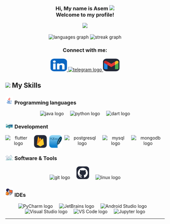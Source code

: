 <br clear="both">

<div align="center">
  <img height="450" src="https://user-images.githubusercontent.com/77529535/104816402-097a5f80-5843-11eb-9d83-deadb3bb212c.gif?raw=true" alt=""/>
</div>

<h3 align="center">
  <br>
  Hi, My name is Asem
  <img src="https://media.giphy.com/media/hvRJCLFzcasrR4ia7z/giphy.gif" width="28"> <br/>
  Welcome to my profile!
</h3>

<div align="center">
  <img src="https://visitor-badge.laobi.icu/badge?page_id=3sem3bdallah.3sem3bdallah" />
</div>

<br clear="both">

<div align="center">
  <img src="https://github-readme-stats.vercel.app/api/top-langs?username=3sem3bdallah&locale=en&hide_title=true&layout=compact&card_width=320&langs_count=6&theme=dark&hide_border=false" height="150" alt="languages graph" />
  <img src="https://streak-stats.demolab.com?user=3sem3bdallah&locale=en&mode=daily&theme=dark&hide_border=false&border_radius=5&order=3" height="150" alt="streak graph" />
</div>

<h3 align="center">Connect with me:</h3>

<div align="center">
  <a href="https://www.linkedin.com/in/asem-abdallah/" target="_blank">
    <img src="https://raw.githubusercontent.com/tandpfun/skill-icons/main/icons/LinkedIn.svg" width="52" height="40" alt="LinkedIn logo" />
  </a>
<a href="https://web.telegram.org/k/?start=El_Qaadi" target="_blank">
    <img src="https://raw.githubusercontent.com/maurodesouza/profile-readme-generator/master/src/assets/icons/social/telegram/default.svg" width="50" height="40" alt="telegram logo" /> <!-- تم تصغير الأيقونة هنا -->
  <a href="mailto:asem5141@gmail.com" target="_blank">
    <img src="https://raw.githubusercontent.com/tandpfun/skill-icons/main/icons/Gmail-Dark.svg" width="52" height="40" alt="Gmail logo" />
  </a>
</div>


## <img src="https://media2.giphy.com/media/QssGEmpkyEOhBCb7e1/giphy.gif?cid=ecf05e47a0n3gi1bfqntqmob8g9aid1oyj2wr3ds3mg700bl&rid=giphy.gif" width="3%"> My Skills

### <img src="https://github.com/Mo7ammedd/Mo7ammedd/blob/main/Images/Programming_Languages.gif?raw=true" width="5%"> Programming languages

<p align="center"> 
  <img src="https://cdn.jsdelivr.net/gh/devicons/devicon/icons/java/java-original.svg" height="40" alt="java logo" />
  <img width="12" />
  <img src="https://cdn.jsdelivr.net/gh/devicons/devicon/icons/python/python-original.svg" height="40" alt="python logo" />
  <img width="12" />
  <img src="https://cdn.jsdelivr.net/gh/devicons/devicon/icons/dart/dart-original.svg" height="40" alt="dart logo" />
</p>

### <img src="https://github.com/Mo7ammedd/Mo7ammedd/blob/main/Images/Front_End.gif?raw=true" width="5%"> Development

<p align="center" style="display: flex; justify-content: center; gap: .5rem;">
  <img src="https://cdn.jsdelivr.net/gh/devicons/devicon/icons/flutter/flutter-original.svg" height="40" alt="flutter logo" />
  <img src="https://raw.githubusercontent.com/tandpfun/skill-icons/main/icons/Firebase-Dark.svg" height="40" alt="firebase logo" />
  <img src="https://raw.githubusercontent.com/tandpfun/skill-icons/main/icons/SQLite.svg" height="40" alt="sqlite logo" />
  <img src="https://cdn.jsdelivr.net/gh/devicons/devicon/icons/postgresql/postgresql-original.svg" height="40" alt="postgresql logo" />
  <img src="https://cdn.jsdelivr.net/gh/devicons/devicon/icons/mysql/mysql-original.svg" height="40" alt="mysql logo" />
  <img src="https://cdn.jsdelivr.net/gh/devicons/devicon/icons/mongodb/mongodb-original.svg" height="40" alt="mongodb logo" />
</p>

### <img src="https://github.com/Mo7ammedd/Mo7ammedd/blob/main/Images/Software_Tools.gif?raw=true" width="5%"> Software & Tools

<p align="center">
  <img src="https://cdn.jsdelivr.net/gh/devicons/devicon/icons/git/git-original.svg" height="40" alt="git logo" />
  <img width="12" />
  <img src="https://raw.githubusercontent.com/tandpfun/skill-icons/main/icons/Github-Dark.svg" height="40" alt="github logo" />
  <img width="12" />
  <img src="https://cdn.jsdelivr.net/gh/devicons/devicon/icons/linux/linux-original.svg" height="40" alt="linux logo" />
</p>

### <img src="https://github.com/Mo7ammedd/Mo7ammedd/blob/main/Images/IDEs.gif?raw=true" width="5%"> IDEs

<p align="center">
  <img src="https://cdn.jsdelivr.net/gh/devicons/devicon/icons/pycharm/pycharm-original.svg" height="40" alt="PyCharm logo" />
  <img width="12" />
  <img src="https://cdn.jsdelivr.net/gh/devicons/devicon/icons/jetbrains/jetbrains-original.svg" height="40" alt="JetBrains logo" />
  <img width="12" />
  <img src="https://cdn.jsdelivr.net/gh/devicons/devicon/icons/androidstudio/androidstudio-original.svg" height="40" alt="Android Studio logo" />
  <img width="12" />
  <img src="https://cdn.jsdelivr.net/gh/devicons/devicon/icons/visualstudio/visualstudio-plain.svg" height="40" alt="Visual Studio logo" />
  <img width="12" />
  <img src="https://cdn.jsdelivr.net/gh/devicons/devicon/icons/vscode/vscode-original.svg" height="40" alt="VS Code logo" />
  <img width="12" />
  <img src="https://cdn.jsdelivr.net/gh/devicons/devicon/icons/jupyter/jupyter-original.svg" height="40" alt="Jupyter logo" />
</p>

---
